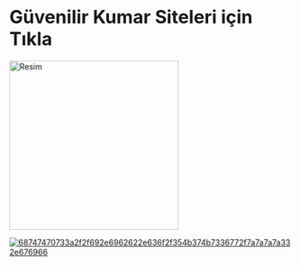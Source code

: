 # <font size="6">Güvenilir Kumar Siteleri için Tıkla</font>

<a href="https://www.google.com" target="_blank">
        <img src="[(https://github.com/user-attachments/assets/2328754d-7e07-43de-99f4-f5082d086582)" alt="Resim" style="width: 300px; height: auto;">



        
![68747470733a2f2f692e6962622e636f2f354b374b7336772f7a7a7a7a332e676966](https://github.com/user-attachments/assets/2328754d-7e07-43de-99f4-f5082d086582)
